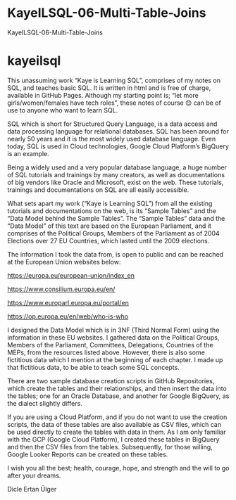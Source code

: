 # KayeILSQL-06-Multi-Table-Joins
KayeILSQL-06-Multi-Table-Joins

# kayeilsql
This unassuming work “Kaye is Learning SQL”, comprises of my notes on SQL, and teaches basic SQL. It is written in html and is free of charge, available in GitHub Pages. Although my starting point is; “let more girls/women/females have tech roles”, these notes of course 😊 can be of use to anyone who want to learn SQL.

SQL which is short for Structured Query Language, is a data access and data processing language for relational databases. SQL has been around for nearly 50 years and it is the most widely used database language. Even today, SQL is used in Cloud technologies, Google Cloud Platform’s BigQuery is an example. 

Being a widely used and a very popular database language, a huge number of SQL tutorials and trainings by many creators, as well as documentations of big vendors like Oracle and Microsoft, exist on the web.
These tutorials, trainings and documentations on SQL are all easily accessible.

What sets apart my work (“Kaye is Learning SQL”) from all the existing tutorials and documentations on the web, is its “Sample Tables” and the “Data Model behind the Sample Tables”. 
The “Sample Tables” data and the “Data Model” of this text are based on the European Parliament, and it comprises of the Political Groups, Members of the Parliament as of 2004 Elections over 27 EU Countries, which lasted until the 2009 elections.

The information I took the data from, is open to public and can be reached at the European Union websites below:


https://europa.eu/european-union/index_en

https://www.consilium.europa.eu/en/

https://www.europarl.europa.eu/portal/en

https://op.europa.eu/en/web/who-is-who


I designed the Data Model which is in 3NF (Third Normal Form) using the information in these EU websites. I gathered data on the Political Groups, Members of the Parliament, Committees, Delegations, Countries of the MEPs, from the resources listed above.
However, there is also some fictitious data which I mention at the beginning of each chapter.
I made up that fictitious data, to be able to teach some SQL concepts.

There are two sample database creation scripts in GitHub Repositories, which create the tables and their relationships, and then insert the data into the tables; one for an Oracle Database, and another for Google BigQuery, as the dialect slightly differs.

If you are using a Cloud Platform, and if you do not want to use the creation scripts, the data of these tables are also available as CSV files, which can be used directly to create the tables with data in them. As I am only familiar with the GCP (Google Cloud Platform), I created these tables in BigQuery and then the CSV files from the tables.
Subsequently, for those willing, Google Looker Reports can be created on these tables.

I wish you all the best; health, courage, hope, and strength and the will to go after your dreams.

Dicle Ertan Ülger
